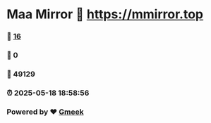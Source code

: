 # Maa Mirror :link: https://mmirror.top 
### :page_facing_up: [16](https://mmirror.top/tag.html) 
### :speech_balloon: 0 
### :hibiscus: 49129 
### :alarm_clock: 2025-05-18 18:58:56 
### Powered by :heart: [Gmeek](https://github.com/Meekdai/Gmeek)
